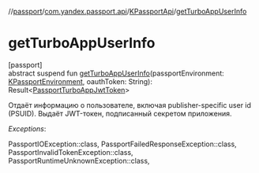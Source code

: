 //[passport](../../../index.md)/[com.yandex.passport.api](../index.md)/[KPassportApi](index.md)/[getTurboAppUserInfo](get-turbo-app-user-info.md)

# getTurboAppUserInfo

[passport]\
abstract suspend fun [getTurboAppUserInfo](get-turbo-app-user-info.md)(passportEnvironment: [KPassportEnvironment](../-k-passport-environment/index.md), oauthToken: String): Result&lt;[PassportTurboAppJwtToken](../-passport-turbo-app-jwt-token/index.md)&gt;

Отдаёт информацию о пользователе, включая publisher-specific user id (PSUID). Выдаёт JWT-токен, подписанный секретом приложения.

*Exceptions*:

PassportIOException::class, PassportFailedResponseException::class, PassportInvalidTokenException::class, PassportRuntimeUnknownException::class,
